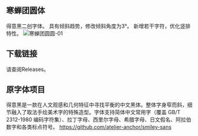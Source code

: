 ## 寒蝉团圆体
得意黑二创字体。
具有倾斜趋势，修改倾斜角度为3°。
新增若干字符，优化竖排特性。
![寒蝉团圆圆-01](https://github.com/Warren2060/ChillReunion/assets/87366329/9e11317e-b54f-40ff-9cf6-030e86a71fc1)


## 下载链接
请查阅Releases。

## 原字体项目
得意黑是一款在人文观感和几何特征中寻找平衡的中文黑体。整体字身窄而斜，细节融入了取法手绘美术字的特殊造型。字体支持简体中文常用字（覆盖 GB/T 2312-1980 编码字符集）、拉丁字母、西里尔字母、希腊字母、日文假名、阿拉伯数字和各类标点符号。
https://github.com/atelier-anchor/smiley-sans
